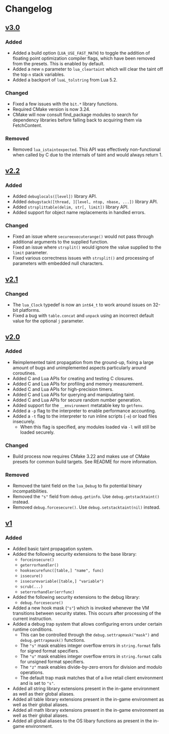 # Changelog

## [v3.0]
### Added
- Added a build option (`LUA_USE_FAST_MATH`) to toggle the addition of floating point optimization compiler flags, which have been removed from the presets. This is enabled by default.
- Added a new `n` parameter to `lua_cleartaint` which will clear the taint off the top `n` stack variables.
- Added a backport of `luaL_tolstring` from Lua 5.2.
### Changed
- Fixed a few issues with the `bit.*` library functions.
- Required CMake version is now 3.24.
- CMake will now consult find_package modules to search for dependency libraries before falling back to acquiring them via FetchContent.
### Removed
- Removed `lua_istaintexpected`. This API was effectively non-functional when called by C due to the internals of taint and would always return 1.

## [v2.2]
### Added
- Added `debuglocals([level])` library API.
- Added `debugstack([thread, ][level, ntop, nbase, ...])` library API.
- Added `strsplittable(delim, str[, limit])` library API.
- Added support for object name replacements in handled errors.
### Changed
- Fixed an issue where `secureexecuterange()` would not pass through additional arguments to the supplied function.
- Fixed an issue where `strsplit()` would ignore the value supplied to the `limit` parameter.
- Fixed various correctness issues with `strsplit()` and processing of parameters with embedded null characters.

## [v2.1]
### Changed
- The `lua_Clock` typedef is now an `int64_t` to work around issues on 32-bit platforms.
- Fixed a bug with `table.concat` and `unpack` using an incorrect default value for the optional `j` parameter.

## [v2.0]
### Added
- Reimplemented taint propagation from the ground-up, fixing a large amount of bugs and unimplemented aspects particularly around coroutines.
- Added C and Lua APIs for creating and testing C closures.
- Added C and Lua APIs for profiling and memory measurement.
- Added C and Lua APIs for high-precision timers.
- Added C and Lua APIs for querying and manipulating taint.
- Added C and Lua APIs for secure random number generation.
- Added support for the `__environment` metatable key to `getfenv`.
- Added a `-p` flag to the interpreter to enable performance accounting.
- Added a `-t` flag to the interpreter to run inline scripts (`-e`) or load files insecurely.
  - When this flag is specified, any modules loaded via `-l` will still be loaded securely.

### Changed
- Build process now requires CMake 3.22 and makes use of CMake presets for common build targets. See README for more information.

### Removed
- Removed the taint field on the `lua_Debug` to fix potential binary incompatibilities.
- Removed the `"s"` field from `debug.getinfo`. Use `debug.getstacktaint()` instead.
- Removed `debug.forcesecure()`. Use `debug.setstacktaint(nil)` instead.

## [v1]
### Added
- Added basic taint propagation system.
- Added the following security extensions to the base library:
  - `forceinsecure()`
  - `geterrorhandler()`
  - `hooksecurefunc([table,] "name", func)`
  - `issecure()`
  - `issecurevariable([table,] "variable")`
  - `scrub(...)`
  - `seterrorhandler(errfunc)`
- Added the following security extensions to the debug library:
  - `debug.forcesecure()`
- Added a new hook mask (`"s"`) which is invoked whenever the VM transitions between security states. This occurs after processing of the current instruction.
- Added a debug trap system that allows configuring errors under certain runtime conditions.
  - This can be controlled through the `debug.settrapmask("mask")` and `debug.gettrapmask()` functions.
  - The `"s"` mask enables integer overflow errors in `string.format` falls for signed format specifiers.
  - The `"u"` mask enables integer overflow errors in `string.format` calls for unsigned format specifiers.
  - The `"z"` mask enables divide-by-zero errors for division and modulo operations.
  - The default trap mask matches that of a live retail client environment and is set to `"s"`.
- Added all string library extensions present in the in-game environment as well as their global aliases.
- Added all table library extensions present in the in-game environment as well as their global aliases.
- Added all math library extensions present in the in-game environment as well as their global aliases.
- Added all global aliases to the OS libary functions as present in the in-game environment.

[Unreleased]: https://github.com/Meorawr/elune/compare/v3.0...HEAD
[v3.0]: https://github.com/Meorawr/elune/compare/v3.0...v2.2
[v2.2]: https://github.com/Meorawr/elune/compare/v2.1...v2.2
[v2.1]: https://github.com/Meorawr/elune/compare/v2.0...v2.0
[v2.0]: https://github.com/Meorawr/elune/compare/v1...v2.0
[v1]: https://github.com/Meorawr/elune/releases/tag/v1
